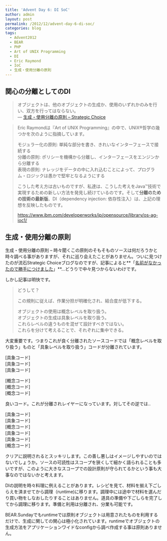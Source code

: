 ```yaml
---
title: 'Advent Day 6: DI SoC'
author: admin
layout: post
permalink: /2012/12/advent-day-6-di-soc/
categories: blog
tags:
  - Advent2012
  - BEAR
  - PHP
  - Art of UNIX Programming
  - DI
  - Eric Raymond
  - IoC
  - 生成・使用分離の原則
---
```


## 関心の分離としてのDI

> オブジェクトは、他のオブジェクトの生成か、使用のいずれかのみを行い、双方を行ってはならない。  
> &#8212; [生成・使用分離の原則 &#8211; Strategic Choice][1] 

> Eric Raymondは『Art of UNIX Programming』の中で、UNIX®哲学の幾つかを次のように指摘しています。
> 
> モジュラー化の原則: 単純な部分を書き、きれいなインターフェースで接続する  
> 分離の原則: ポリシーを機構から分離し、インターフェースをエンジンから分離する  
> 表現の原則: ナレッジをデータの中に入れ込むことによって、プログラム・ロジックは愚かで堅牢となるようにする
> 
> こうした考え方は古いものですが、私達は、こうした考えをJava™技術で実現するための新しい方法を発見し続けているのです。そして**分離のための技術の最新版**、DI（dependency injection: 依存性注入）は、上記の理想を反映したものです。
> 
> https://www.ibm.com/developerworks/jp/opensource/library/os-ag-ioc1/

## 生成・使用分離の原則

生成・使用分離の原則 &#8211; 時々聞くこの原則のそもそものソースは何だろうかと時々調べる事がありますが、それに巡り会えたことがありません。ついに見つけたのが流石Strategic Choiceブログなのですが、記事によると**「[名前がなかったので勝手につけました][1]」**&#8230;どうりで中々見つからないわけです。

しかし記事は明快です。

> どうして？
> 
> この規則に従えば、作業分担が明確化され、結合度が低下する。
> 
> オブジェクトの使用は概念レベルを取り扱う。  
> オブジェクトの生成は具象レベルを取り扱う。  
> これらレベルの違うものを混ぜて設計すべきではない。  
> これらを分けて考えることで、それぞれに集中できる。 

大変重要です。つまりこれが良く分離されたソースコードでは「概念レベルを取り扱う」ものと「具象レベルを取り扱う」コードが分離されています。

[具象コード]  
[具象コード]  
[具象コード]

[概念コード]  
[概念コード]  
[概念コード]

良いコード。これが分離されレイヤーになっています。対してその逆では..

[具象コード]  
[具象コード]  
[概念コード]  
[具象コード]  
[具象コード]  
[概念コード]

クリアに説明されるとスッキリします。この善し悪しはイメージしやすいのではないでしょうか。ソースの可読性はスコープを狭くして細かく語られることも多いですが、このように大きなスコープでの設計原則が守られてるかという事も大事なのではないかと考えます。

DIの説明を時々料理に例えることがあります。レシピを見て、材料を揃え下ごしらえを済ませてから調理（runtime)に移ります。調理中には途中で材料を選んだり買い物をしなおしたりすることはありません。道具の準備や下ごしらを完了してから調理に移ります。準備と利用は分離され、分業も可能です。

BEAR.Sundayでもruntimeでは原則オブジェクトは用意されたものを利用するだけで、生成に関しての関心は極小化されています。runtimeでオブジェクトの生成方法をアプリケーションワイドなconfigから調べ作成する事は原則ありません。

 [1]: http://d.hatena.ne.jp/asakichy/20090331/1238472501#20090331f1
